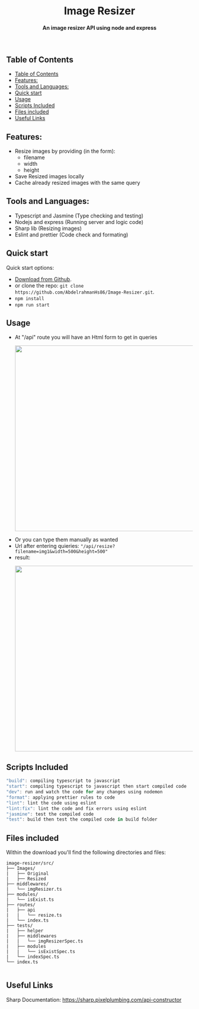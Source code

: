<!-- # [Awesome Landing Page - Free Bootstrap Page](http://demos.creative-tim.com/landing-page) -->

<h1 align="center">
  Image Resizer
  <br>
</h1>

<h4 align="center">An image resizer API using node and express</h4>

<!-- <div align='center'> 

  <img src='https://img.shields.io/badge/Version-v1.2-gray?style=for-the-badge'>
  
  <a href='https://abdelrahmanhs86.github.io/CreativeAgencyTemplate/' target="_blank">
  
<img src='https://img.shields.io/badge/Live Preview-green?style=for-the-badge'>
  
</a>
  
</div> -->

<br>

<!-- ![alt text](./mobile%20screen%20copy.jpg "Awesome Landing Page") -->
<!-- <p  align="center"><img width="800"  src="https://github.com/AbdelrahmanHs86/Readme-Expreriment/blob/main/iPhone%20copy.jpg" /> </p> -->
<!-- <p  align="center"><img width="800"  src="https://github.com/AbdelrahmanHs86/Readme-Expreriment/blob/main/Web-Showcase-Project-Presentation.jpg" /> </p> -->

## Table of Contents
- [Table of Contents](#table-of-contents)
- [Features:](#features)
- [Tools and Languages:](#tools-and-languages)
- [Quick start](#quick-start)
- [Usage](#usage)
- [Scripts Included](#scripts-included)
- [Files included](#files-included)
- [Useful Links](#useful-links)

<!-- - [Server Rendering](#server-rendering)
- [Components](#components)
- [Optimizations](#optimizations)
- [FAQ](#faq)
- [API](#api)
- [Installation](#installation)
- [See Also](#see-also)
- [Support](#support) -->

## Features:
- Resize images by providing (in the form):
  - filename
  - width
  - height
- Save Resized images locally
- Cache already resized images with the same query

<!-- ## Links:

<a align="center" href='https://projects.colegaw.in/well-app?utm_source=GitHub&utm_medium=readme&utm_campaign=well_app_readme'>
  
<img src='https://img.shields.io/badge/HOMEPAGE-gray?style=for-the-badge'>
  
</a>

+ [Live Preview](https://abdelrahmanhs86.github.io/CreativeAgencyTemplate/) -->

## Tools and Languages:
- Typescript and Jasmine (Type checking and testing)
- Nodejs and express (Running server and logic code)
- Sharp lib (Resizing images)
- Eslint and prettier (Code check and formating)

## Quick start

Quick start options:

- [Download from Github](https://github.com/AbdelrahmanHs86/Image-Resizer.git).
- or clone the repo: `git clone https://github.com/AbdelrahmanHs86/Image-Resizer.git`.
- ``` npm install ```
- ``` npm run start ```
  
## Usage
- At "/api" route you will have an Html form to get in queries
  <p  align="center"><img width="500"  src="https://github.com/AbdelrahmanHs86/Image-Resizer/blob/master/Readme/home_endpoint.png" /> </p>
- Or you can type them manually as wanted
- Url after entering quieries: ``` "/api/resize?filename=img1&width=500&height=500" ```
- result:
    <p  align="center"><img width="500"  src="https://github.com/AbdelrahmanHs86/Image-Resizer/blob/master/Readme/result_endpoint.png" /> </p>

## Scripts Included
```Javascript
"build": compiling typescript to javascript
"start": compiling typescript to javascript then start compiled code
"dev": run and watch the code for any changes using nodemon
"format": applying prettier rules to code
"lint": lint the code using eslint 
"lint:fix": lint the code and fix errors using eslint 
"jasmine": test the compiled code
"test": build then test the compiled code in build folder
```

## Files included

Within the download you'll find the following directories and files:

```
image-resizer/src/
├── Images/
|   ├── Original
|   ├── Resized
├── middlewares/
|   └── imgResizer.ts
├── modules/
|   └── isExist.ts
├── routes/
|   ├── api
|   |   └── resize.ts
|   └── index.ts
├── tests/
|   ├── helper
|   ├── middlewares
|   |   └── imgResizerSpec.ts
|   ├── modules
|   |   └── isExistSpec.ts
|   └── indexSpec.ts
└── index.ts


```

<!-- ### Version logs

V1.2
- Refactored with HTML5 and CSS3
- Added responsiveness for mobile and tablet
- Used flexbox layout system
- Seperated CSS files for reusability

V1.0 - Original Release
- HTML4 and CSS
- No responsiveness  -->

<!-- 
V1.2 20 Jul '15 - Added 2 showcases
- Showcase 1 - Music App Presentation Page, view it here.
- Showcase 2 - Custom Scene Web Presentation Page, view it here.
- bugfixing
- parallax improvements
- gradients changes for a better quality

V1.2.1 25 Feb '16 - Change to confusing PSD text
- text adjustments

V1.2.2 10 Feb '17 [current version]
- switched to MIT license.  -->


<!-- ### License

- Copyright 2017 Creative Tim (http://www.creative-tim.com)
- Licensed under MIT (https://github.com/creativetimofficial/awesome-landing-page/blob/master/LICENSE.md) -->


## Useful Links
Sharp Documentation: https://sharp.pixelplumbing.com/api-constructor

<!-- More products from Creative Tim: <http://www.creative-tim.com/products>

Tutorials: <https://www.youtube.com/channel/UCVyTG4sCw-rOvB9oHkzZD1w>

Freebies: <http://www.creative-tim.com/products>

Affiliate Program (earn money): <http://www.creative-tim.com/affiliates/new>

Social Media:

Twitter: <https://twitter.com/CreativeTim>

Facebook: <https://www.facebook.com/CreativeTim>

Dribbble: <https://dribbble.com/creativetim>

Google+: <https://plus.google.com/+CreativetimPage>

Instagram: <https://instagram.com/creativetimofficial> -->
